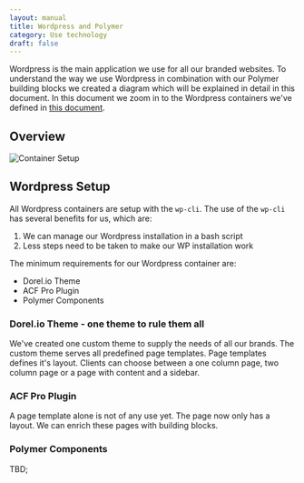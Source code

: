 ```yaml
---
layout: manual
title: Wordpress and Polymer
category: Use technology
draft: false
---
```


Wordpress is the main application we use for all our branded websites. To understand the way we use Wordpress in combination with our Polymer building blocks we created a diagram which will be explained in detail in this document. In this document we zoom in to the Wordpress containers we've defined in [this document](./container-architecture.html).

## Overview

![Container Setup](/assets/img/wp-polymer-setup.png "Wordpress and Polymer Setup")

## Wordpress Setup

All Wordpress containers are setup with the <code>wp-cli</code>. The use of the <code>wp-cli</code> has several benefits for us, which are:
1. We can manage our Wordpress installation in a bash script
2. Less steps need to be taken to make our WP installation work

The minimum requirements for our Wordpress container are:
- Dorel.io Theme
- ACF Pro Plugin
- Polymer Components

### Dorel.io Theme - one theme to rule them all

We've created one custom theme to supply the needs of all our brands. The custom theme serves all predefined page templates. Page templates defines it's layout. Clients can choose between a one column page, two column page or a page with content and a sidebar.

### ACF Pro Plugin

A page template alone is not of any use yet. The page now only has a layout. We can enrich these pages with building blocks. 

### Polymer Components

TBD;